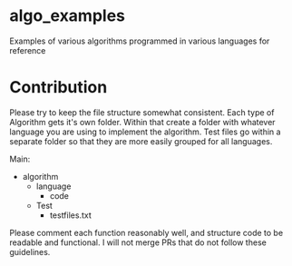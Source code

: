 # algo_examples
Examples of various algorithms programmed in various languages for reference

# Contribution
Please try to keep the file structure somewhat consistent.  Each type of Algorithm gets it's own folder.  Within that create a folder with whatever language you are using to implement the algorithm.  Test files go within a separate folder so that they are more easily grouped for all languages.

Main:
* algorithm
  - language
    - code
  - Test
    - testfiles.txt

Please comment each function reasonably well, and structure code to be readable and functional.  I will not merge PRs that do not follow these guidelines.
